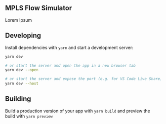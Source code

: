 ## MPLS Flow Simulator

Lorem Ipsum

## Developing

Install dependencies with `yarn` and start a development server:

```bash
yarn dev

# or start the server and open the app in a new browser tab
yarn dev --open

# or start the server and expose the port (e.g. for VS Code Live Share)
yarn dev --host
```

## Building

Build a production version of your app with `yarn build` and preview the build with `yarn preview`
